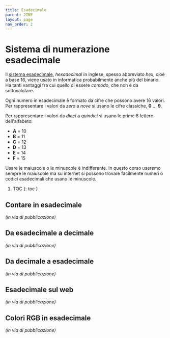 ```yaml
---
title: Esadecimale
parent: 2INF
layout: page
nav_order: 2
---
```


# Sistema di numerazione esadecimale

Il [sistema esadecimale](https://it.wikipedia.org/wiki/Sistema_numerico_esadecimale),
_hexadecimal_ in inglese, spesso abbreviato _hex_, cioè a base 16,
viene usato in informatica probabilmente anche più del binario.
Ha tanti vantaggi fra cui quello di essere _comodo_, che non è da sottovalutare.

Ogni numero in esadecimale è formato da cifre che possono avere 16 valori.
Per rappresentare i valori da _zero_ a _nove_ si usano le cifre classiche, **0** ... **9**.

Per rappresentare i valori da _dieci_ a _quindici_ si usano le prime 6 lettere dell'alfabeto:

- **A** = 10
- **B** = 11
- **C** = 12
- **D** = 13
- **E** = 14
- **F** = 15

Usare le maiuscole o le minuscole è indifferente. In questo corso useremo sempre le maiuscole
ma su internet si possono trovare facilmente numeri o codici esadecimali che usano le minuscole.

1. TOC
{: toc }

## Contare in esadecimale
_(in via di pubblicazione)_

## Da esadecimale a decimale
_(in via di pubblicazione)_

## Da decimale a esadecimale
_(in via di pubblicazione)_

## Esadecimale sul web
_(in via di pubblicazione)_

## Colori RGB in esadecimale
_(in via di pubblicazione)_
